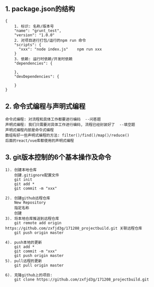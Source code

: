 ## 1. package.json的结构
    {
        1. 标识: 名称/版本号
        "name": "grunt_test",
        "version": "1.0.0"
        2. 对项目进行打包/运行的npm run 命令
        "scripts": {
          "xxx": "node index.js"    npm run xxx
        }
        3. 依赖: 运行时依赖/开发时依赖
        "dependencies": {
            
        },
        "devDependencies": {
          
        }
    }

## 2. 命令式编程与声明式编程
    命令式编程: 对流程和具体工作都要进行编码  --问答题
    声明式编程: 我们只需要对具体工作进行编码, 流程已经封装好了  --填空题
    声明式编程内部是命令式编程
    数组有好一些声明式编程的方法: filter()/find()/map()/reduce()
    后面的react/vue库都使用的声明式编程
    
## 3. git版本控制的6个基本操作及命令
    1). 创建本地仓库
        创建.gitignore配置文件
        git init
        git add *
        git commit -m "xxx"
        
    2). 创建github远程仓库
        New Repository
        指定名称
        创建
    3). 将本地仓库推送到远程仓库
        git remote add origin https://github.com/zxfjd3g/171208_projectbuild.git 关联远程仓库
        git push origin master
    
    4). push本地的更新 
        git add *
        git commit -m "xxx"
        git push origin master
    5). pull远程的更新
        git pull origin master
            
    6). 克隆github上的项目:
        git clone https://github.com/zxfjd3g/171208_projectbuild.git
